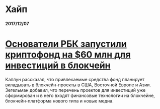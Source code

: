 # Хайп

#### 2017/12/07

# [Основатели РБК запустили криптофонд на $60 млн для инвестиций в блокчейн](https://rb.ru/news/cryptofund-in-blockchain/)

Каплун рассказал, что привлекаемые средства фонд планирует вкладывать в блокчейн-проекты в США, Восточной Европе и Азии. Зегельман добавил, что перечень проектов для инвестиций уже сформирован и в него входят финансовые технологии на блокчейне, блокчейн-платформа нового типа и новые медиа.



